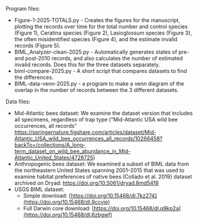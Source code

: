 Program files:
- Figure-1-2025-TOTALS.py - Creates the figures for the manuscript, plotting the records over time for the total number and control species (Figure 1), Ceratina species (Figure 2), Lasioglossum species (Figure 3), the often misidentified species (Figure 4), and the estimate invalid records (Figure 5). 
- BIML_Analyzer-clean-2025.py - Automatically generates states of pre- and post-2010 records, and also calculates the number of estimated invalid records. Does this for the three datasets separately. 
- biml-compare-2025.py - A short script that compares datasets to find the differences.
- BIML-data-venn-2025.py - a program to make a venn diagram of the overlap in the number of records between the 3 different datasets.



Data files:
- Mid-Atlantic bees dataset: We examine the dataset version that includes all specimens, regardless of trap type (“Mid-Atlantic USA wild bee occurrences, all records” https://springernature.figshare.com/articles/dataset/Mid-Atlantic_USA_wild_bee_occurrences_all_records/10266458?backTo=/collections/A_long-term_dataset_on_wild_bee_abundance_in_Mid-Atlantic_United_States/4728725)
- Anthropogenic bees dataset: We examined a subset of BIML data from the northeastern United States spanning 2001–2015 that was used to examine habitat preferences of native bees (Collado et al. 2019) dataset archived on Dryad:  https://doi.org/10.5061/dryad.8md5419
- USGS BIML dataset: 
  - Simple download: [https://doi.org/10.15468/dl.7kz274](https://doi.org/10.15468/dl.9ccyje)
  - Full Darwin core download: [https://doi.org/10.15468/dl.q9kp2a](https://doi.org/10.15468/dl.6zbgwf)
